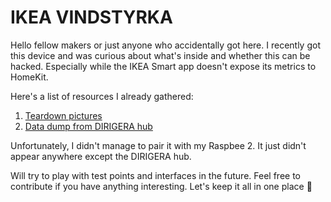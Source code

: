 # IKEA VINDSTYRKA

Hello fellow makers or just anyone who accidentally got here. I recently got this device and was curious about what's inside and whether this can be hacked. Especially while the IKEA Smart app doesn't expose its metrics to HomeKit.

Here's a list of resources I already gathered:

1. [Teardown pictures](teardown.md)
2. [Data dump from DIRIGERA hub](dump.json)

Unfortunately, I didn't manage to pair it with my Raspbee 2. It just didn't appear anywhere except the DIRIGERA hub.

Will try to play with test points and interfaces in the future. Feel free to contribute if you have anything interesting. Let's keep it all in one place 🙂
